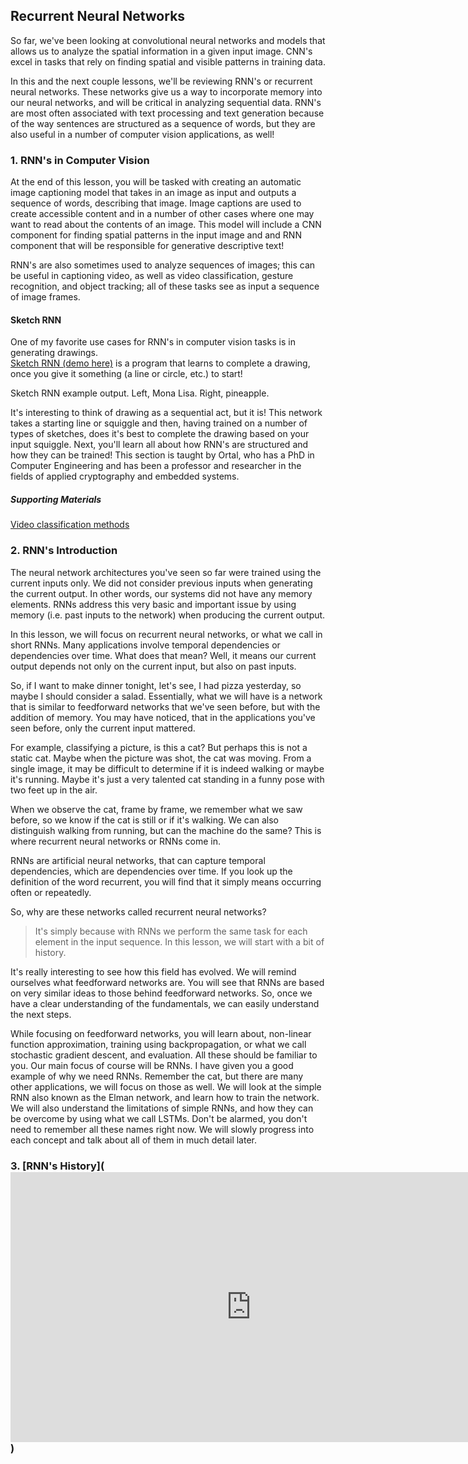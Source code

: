 ## Recurrent Neural Networks
So far, we've been looking at convolutional neural networks and models that allows us to analyze the spatial information in a given input image. CNN's excel in tasks that rely on finding spatial and visible patterns in training data.

In this and the next couple lessons, we'll be reviewing RNN's or recurrent neural networks. These networks give us a way to incorporate memory into our neural networks, and will be critical in analyzing sequential data. RNN's are most often associated with text processing and text generation because of the way sentences are structured as a sequence of words, but they are also useful in a number of computer vision applications, as well!

### 1. RNN's in Computer Vision
At the end of this lesson, you will be tasked with creating an automatic image captioning model that takes in an image as input and outputs a sequence of words, describing that image. Image captions are used to create accessible content and in a number of other cases where one may want to read about the contents of an image. This model will include a CNN component for finding spatial patterns in the input image and and RNN component that will be responsible for generative descriptive text!

RNN's are also sometimes used to analyze sequences of images; this can be useful in captioning video, as well as video classification, gesture recognition, and object tracking; all of these tasks see as input a sequence of image frames.

#### Sketch RNN
One of my favorite use cases for RNN's in computer vision tasks is in generating drawings.</br>
[Sketch RNN (demo here)](https://magenta.tensorflow.org/assets/sketch_rnn_demo/index.html) is a program that learns to complete a drawing, once you give it something (a line or circle, etc.) to start!

Sketch RNN example output. Left, Mona Lisa. Right, pineapple.

It's interesting to think of drawing as a sequential act, but it is! This network takes a starting line or squiggle and then, having trained on a number of types of sketches, does it's best to complete the drawing based on your input squiggle.
Next, you'll learn all about how RNN's are structured and how they can be trained! This section is taught by Ortal, who has a PhD in Computer Engineering and has been a professor and researcher in the fields of applied cryptography and embedded systems.

##### Supporting Materials
[Video classification methods](https://video.udacity-data.com/topher/2018/May/5af0e03b_video-classification/video-classification.pdf)

### 2. RNN's Introduction

The neural network architectures you've seen so far were trained using the current inputs only. We did not consider previous inputs when generating the current output. In other words, our systems did not have any memory elements. RNNs address this very basic and important issue by using memory (i.e. past inputs to the network) when producing the current output.

In this lesson, we will focus on recurrent neural networks, or what we call in short RNNs. Many applications involve temporal dependencies or dependencies over time. What does that mean? Well, it means our current output depends not only on the current input, but also on past inputs. 

So, if I want to make dinner tonight, let's see, I had pizza yesterday, so maybe I should consider a salad. Essentially, what we will have is a network that is similar to feedforward networks that we've seen before, but with the addition of memory. You may have noticed, that in the applications you've seen before, only the current input mattered. 

For example, classifying a picture, is this a cat? But perhaps this is not a static cat. Maybe when the picture was shot, the cat was moving. From a single image, it may be difficult to determine if it is indeed walking or maybe it's running. Maybe it's just a very talented cat standing in a funny pose with two feet up in the air.

When we observe the cat, frame by frame, we remember what we saw before, so we know if the cat is still or if it's walking. We can also distinguish walking from running, but can the machine do the same? This is where recurrent neural networks or RNNs come in. 

RNNs are artificial neural networks, that can capture temporal dependencies, which are dependencies over time. If you look up the definition of the word recurrent, you will find that it simply means occurring often or repeatedly. 

So, why are these networks called recurrent neural networks? 
> It's simply because with RNNs we perform the same task for each element in the input sequence. In this lesson, we will start with a bit of history. 

It's really interesting to see how this field has evolved. We will remind ourselves what feedforward networks are. You will see that RNNs are based on very similar ideas to those behind feedforward networks. So, once we have a clear understanding of the fundamentals, we can easily understand the next steps.

While focusing on feedforward networks, you will learn about, non-linear function approximation, training using backpropagation, or what we call stochastic gradient descent, and evaluation. All these should be familiar to you. Our main focus of course will be RNNs. I have given you a good example of why we need RNNs. Remember the cat, but there are many other applications, we will focus on those as well. We will look at the simple RNN also known as the Elman network, and learn how to train the network. We will also understand the limitations of simple RNNs, and how they can be overcome by using what we call LSTMs. Don't be alarmed, you don't need to remember all these names right now. We will slowly progress into each concept and talk about all of them in much detail later.

### 3. [RNN's History](<iframe width="770" height="432" src="https://www.youtube.com/embed/HbxAnYUfRnc" frameborder="0" allow="accelerometer; autoplay; encrypted-media; gyroscope; picture-in-picture" allowfullscreen></iframe>)
